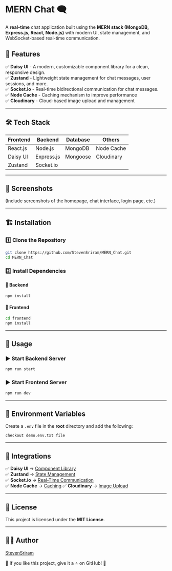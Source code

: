 # MERN Chat 🗨️

A **real-time** chat application built using the **MERN stack (MongoDB, Express.js, React, Node.js)** with modern UI, state management, and WebSocket-based real-time communication.

## 🚀 Features

✅ **Daisy UI** - A modern, customizable component library for a clean, responsive design.  
✅ **Zustand** - Lightweight state management for chat messages, user sessions, and more.  
✅ **Socket.io** - Real-time bidirectional communication for chat messages.  
✅ **Node Cache** - Caching mechanism to improve performance  
✅ **Cloudinary** - Cloud-based image upload and management

---

## 🛠️ Tech Stack

| Frontend | Backend    | Database | Others     |
| -------- | ---------- | -------- | ---------- |
| React.js | Node.js    | MongoDB  | Node Cache |
| Daisy UI | Express.js | Mongoose | Cloudinary |
| Zustand  | Socket.io  |          |            |

---

## 📸 Screenshots

(Include screenshots of the homepage, chat interface, login page, etc.)

---

## 🏗️ Installation

### 1️⃣ Clone the Repository

```bash
git clone https://github.com/StevenSriram/MERN_Chat.git
cd MERN_Chat
```

### 2️⃣ Install Dependencies

#### 📌 Backend

```bash
npm install
```

#### 📌 Frontend

```bash
cd frontend
npm install
```

---

## 🚀 Usage

### ▶ Start Backend Server

```bash
npm run start
```

### ▶ Start Frontend Server

```bash
npm run dev
```

---

## 🔑 Environment Variables

Create a `.env` file in the **root** directory and add the following:

```plaintext
checkout demo.env.txt file
```

---

## 🔗 Integrations

✅ **Daisy UI** → [Component Library](https://daisyui.com/)  
✅ **Zustand** → [State Management](https://github.com/pmndrs/zustand)  
✅ **Socket.io** → [Real-Time Communication](https://socket.io/)  
✅ **Node Cache** → [Caching](https://www.npmjs.com/package/node-cache)
✅ **Cloudinary** → [Image Upload](https://console.cloudinary.com/)

---

## 📝 License

This project is licensed under the **MIT License**.

---

## 👨‍💻 Author

[StevenSriram](https://github.com/StevenSriram)

💙 If you like this project, give it a ⭐ on GitHub! 🚀
